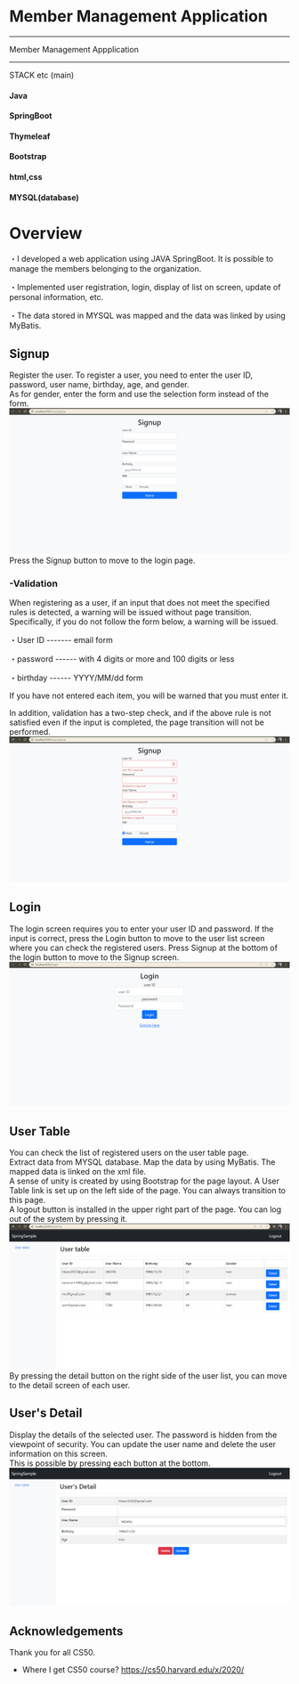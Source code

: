 # Member Management Application


*********************
Member Management Appplication
*********************

STACK etc (main)
#### Java  
#### SpringBoot  
#### Thymeleaf  
#### Bootstrap  
#### html,css  
#### MYSQL(database)


# Overview
・I developed a web application using JAVA SpringBoot. It is possible to manage the members belonging to the organization.

・Implemented user registration, login, display of list on screen, update of personal information, etc.

・The data stored in MYSQL was mapped and the data was linked by using MyBatis.


## Signup
 Register the user. To register a user, you need to enter the user ID, password, user name, birthday, age, and gender.  
As for gender, enter the form and use the selection form instead of the form.
![img.png](img.png)
 Press the Signup button to move to the login page.
 

### -Validation
When registering as a user, if an input that does not meet the specified rules is detected, a warning will be issued without page transition. Specifically, if you do not follow the form below, a warning will be issued.

・User ID ------- email form

・password ------ with 4 digits or more and 100 digits or less

・birthday ------ YYYY/MM/dd form

 If you have not entered each item, you will be warned that you must enter it.

In addition, validation has a two-step check, and if the above rule is not satisfied even if the input is completed, the page transition will not be performed.
![img_1.png](img_1.png)


## Login
  The login screen requires you to enter your user ID and password. If the input is correct, press the Login button to move to the user list screen where you can check the registered users. 
 Press Signup at the bottom of the login button to move to the Signup screen.
![img_2.png](img_2.png)


## User Table
  You can check the list of registered users on the user table page.  
Extract data from MYSQL database. Map the data by using MyBatis.
The mapped data is linked on the xml file.  
 A sense of unity is created by using Bootstrap for the page layout. A User Table link is set up on the left side of the page. You can always transition to this page.  
 A logout button is installed in the upper right part of the page. You can log out of the system by pressing it.  
![img_3.png](img_3.png)
  By pressing the detail button on the right side of the user list, you can move to the detail screen of each user.


## User's Detail
Display the details of the selected user. The password is hidden from the viewpoint of security.
You can update the user name and delete the user information on this screen.  
This is possible by pressing each button at the bottom.
![img_4.png](img_4.png)




## Acknowledgements
Thank you for all CS50.  
- Where I get CS50 course? <https://cs50.harvard.edu/x/2020/>
